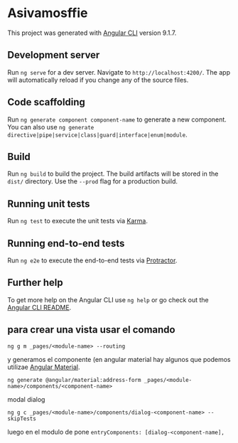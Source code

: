 # Asivamosffie

This project was generated with [Angular CLI](https://github.com/angular/angular-cli) version 9.1.7.

## Development server

Run `ng serve` for a dev server. Navigate to `http://localhost:4200/`. The app will automatically reload if you change any of the source files.

## Code scaffolding

Run `ng generate component component-name` to generate a new component. You can also use `ng generate directive|pipe|service|class|guard|interface|enum|module`.

## Build

Run `ng build` to build the project. The build artifacts will be stored in the `dist/` directory. Use the `--prod` flag for a production build.

## Running unit tests

Run `ng test` to execute the unit tests via [Karma](https://karma-runner.github.io).

## Running end-to-end tests

Run `ng e2e` to execute the end-to-end tests via [Protractor](http://www.protractortest.org/).

## Further help

To get more help on the Angular CLI use `ng help` or go check out the [Angular CLI README](https://github.com/angular/angular-cli/blob/master/README.md).


## para crear una vista usar el comando

    ng g m _pages/<module-name> --routing

y generamos el componente (en angular material hay algunos que podemos utilizae [Angular Material](https://material.angular.io/guide/schematics).

    ng generate @angular/material:address-form _pages/<module-name>/components/<component-name>

modal dialog

    ng g c _pages/<module-name>/components/dialog-<component-name> --skipTests
luego en el modulo de pone
    `entryComponents: [dialog-<component-name],`